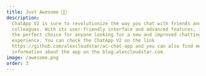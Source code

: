```yaml
---
title: Just Awesome 🤘🏻
description:
  ChatApp V2 is sure to revolutionize the way you chat with friends and
  colleagues. With its user-friendly interface and advanced features, it's
  the perfect choice for anyone looking for a new and improved chatting
  experience. You can check the ChatApp V2 on the link
  https://github.com/alexcloudstar/ac-chat-app and you can also find more
  information about the app on the blog.alexcloudstar.com.
image: /awesome.png
order: 3
---
```

